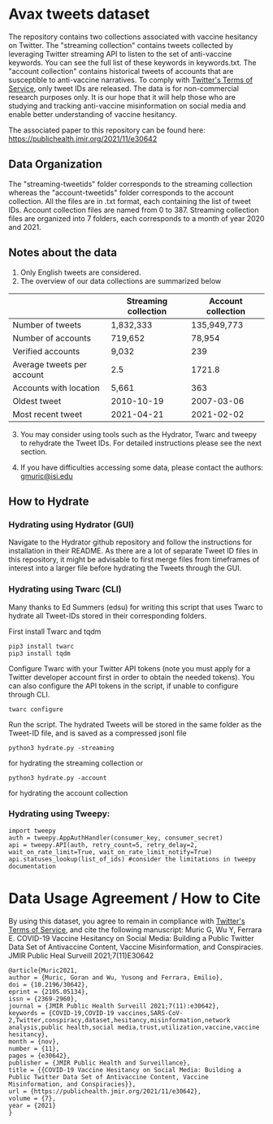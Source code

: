 # Avax tweets dataset
The repository contains two collections associated with vaccine hesitancy on Twitter. The "streaming collection" contains tweets collected by leveraging Twitter streaming API to listen to the set of anti-vaccine keywords. You can see the full list of these keywords in keywords.txt. The "account collection" contains historical tweets of accounts that are susceptible to anti-vaccine narratives. To comply with [Twitter's Terms of Service](https://twitter.com/en/tos), only tweet IDs are released. The data is for non-commercial research purposes only. It is our hope that it will help those who are studying and tracking anti-vaccine misinformation on social media and enable better understanding of vaccine hesitancy.

The associated paper to this repository can be found here: https://publichealth.jmir.org/2021/11/e30642

## Data Organization
The "streaming-tweetids" folder corresponds to the streaming collection whereas the "account-tweetids" folder corresponds to the account collection. All the files are in .txt format, each containing the list of tweet IDs. Account collection files are named from 0 to 387. Streaming collection files are organized into 7 folders, each corresponds to a month of year 2020 and 2021.

## Notes about the data
1. Only English tweets are considered.
2. The overview of our data collections are summarized below

|   | Streaming collection | Account collection |
| ---- | ---- | ---- |
| Number of tweets      | 1,832,333 | 135,949,773 |
| Number of accounts   | 719,652 | 78,954 |
| Verified accounts      | 9,032 | 239 |
| Average tweets per account   | 2.5 | 1721.8 |
| Accounts with location      | 5,661 | 363 |
| Oldest tweet   | 2010-10-19 | 2007-03-06 |
| Most recent tweet   | 2021-04-21 | 2021-02-02 |


3. You may consider using tools such as the Hydrator, Twarc and tweepy to rehydrate the Tweet IDs. For detailed instructions please see the next section.

4. If you have difficulties accessing some data, please contact the authors: gmuric@isi.edu

## How to Hydrate
### Hydrating using Hydrator (GUI)
Navigate to the Hydrator github repository and follow the instructions for installation in their README. As there are a lot of separate Tweet ID files in this repository, it might be advisable to first merge files from timeframes of interest into a larger file before hydrating the Tweets through the GUI.

### Hydrating using Twarc (CLI)
Many thanks to Ed Summers (edsu) for writing this script that uses Twarc to hydrate all Tweet-IDs stored in their corresponding folders.

First install Twarc and tqdm
```
pip3 install twarc
pip3 install tqdm
```

Configure Twarc with your Twitter API tokens (note you must apply for a Twitter developer account first in order to obtain the needed tokens). You can also configure the API tokens in the script, if unable to configure through CLI.
```
twarc configure
```
Run the script. The hydrated Tweets will be stored in the same folder as the Tweet-ID file, and is saved as a compressed jsonl file
```
python3 hydrate.py -streaming
```
for hydrating the streaming collection or
```
python3 hydrate.py -account
```
for hydrating the account collection
### Hydrating using Tweepy:
```
import tweepy
auth = tweepy.AppAuthHandler(consumer_key, consumer_secret)
api = tweepy.API(auth, retry_count=5, retry_delay=2, wait_on_rate_limit=True, wait_on_rate_limit_notify=True)
api.statuses_lookup(list_of_ids) #consider the limitations in tweepy documentation

```
# Data Usage Agreement / How to Cite
By using this dataset, you agree to remain in compliance with [Twitter's Terms of Service](https://twitter.com/en/tos), and cite the following manuscript:
Muric G, Wu Y, Ferrara E. COVID-19 Vaccine Hesitancy on Social Media: Building a Public Twitter Data Set of Antivaccine Content, Vaccine Misinformation, and Conspiracies. JMIR Public Heal Surveill 2021;7(11)E30642
```
@article{Muric2021,
author = {Muric, Goran and Wu, Yusong and Ferrara, Emilio},
doi = {10.2196/30642},
eprint = {2105.05134},
issn = {2369-2960},
journal = {JMIR Public Health Surveill 2021;7(11):e30642},
keywords = {COVID-19,COVID-19 vaccines,SARS-CoV-2,Twitter,conspiracy,dataset,hesitancy,misinformation,network analysis,public health,social media,trust,utilization,vaccine,vaccine hesitancy},
month = {nov},
number = {11},
pages = {e30642},
publisher = {JMIR Public Health and Surveillance},
title = {{COVID-19 Vaccine Hesitancy on Social Media: Building a Public Twitter Data Set of Antivaccine Content, Vaccine Misinformation, and Conspiracies}},
url = {https://publichealth.jmir.org/2021/11/e30642},
volume = {7},
year = {2021}
}
```

